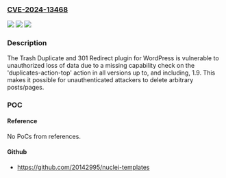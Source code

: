 ### [CVE-2024-13468](https://cve.mitre.org/cgi-bin/cvename.cgi?name=CVE-2024-13468)
![](https://img.shields.io/static/v1?label=Product&message=Trash%20Duplicate%20and%20301%20Redirect&color=blue)
![](https://img.shields.io/static/v1?label=Version&message=*%3C%3D%201.9%20&color=brighgreen)
![](https://img.shields.io/static/v1?label=Vulnerability&message=CWE-862%20Missing%20Authorization&color=brighgreen)

### Description

The Trash Duplicate and 301 Redirect plugin for WordPress is vulnerable to unauthorized loss of data due to a missing capability check on the 'duplicates-action-top' action in all versions up to, and including, 1.9. This makes it possible for unauthenticated attackers to delete arbitrary posts/pages.

### POC

#### Reference
No PoCs from references.

#### Github
- https://github.com/20142995/nuclei-templates

